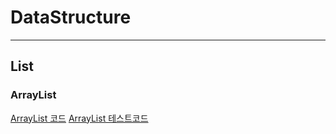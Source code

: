 # DataStructure

-----
## List

### ArrayList
[ArrayList 코드](https://github.com/laon198/DataStructure/blob/master/src/main/java/List/ArrayList.java)
[ArrayList 테스트코드](https://github.com/laon198/DataStructure/blob/master/src/test/java/List/ArrayListTest.java)
